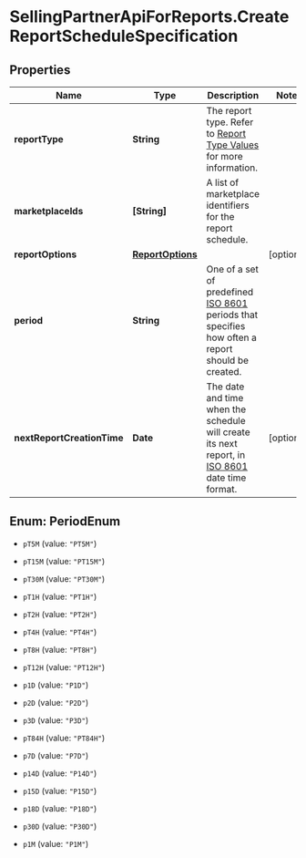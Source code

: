 # SellingPartnerApiForReports.CreateReportScheduleSpecification

## Properties
Name | Type | Description | Notes
------------ | ------------- | ------------- | -------------
**reportType** | **String** | The report type. Refer to [Report Type Values](https://developer-docs.amazon.com/sp-api/docs/report-type-values) for more information. | 
**marketplaceIds** | **[String]** | A list of marketplace identifiers for the report schedule. | 
**reportOptions** | [**ReportOptions**](ReportOptions.md) |  | [optional] 
**period** | **String** | One of a set of predefined <a href='https://developer-docs.amazon.com/sp-api/docs/iso-8601'>ISO 8601</a> periods that specifies how often a report should be created. | 
**nextReportCreationTime** | **Date** | The date and time when the schedule will create its next report, in <a href='https://developer-docs.amazon.com/sp-api/docs/iso-8601'>ISO 8601</a> date time format. | [optional] 


<a name="PeriodEnum"></a>
## Enum: PeriodEnum


* `pT5M` (value: `"PT5M"`)

* `pT15M` (value: `"PT15M"`)

* `pT30M` (value: `"PT30M"`)

* `pT1H` (value: `"PT1H"`)

* `pT2H` (value: `"PT2H"`)

* `pT4H` (value: `"PT4H"`)

* `pT8H` (value: `"PT8H"`)

* `pT12H` (value: `"PT12H"`)

* `p1D` (value: `"P1D"`)

* `p2D` (value: `"P2D"`)

* `p3D` (value: `"P3D"`)

* `pT84H` (value: `"PT84H"`)

* `p7D` (value: `"P7D"`)

* `p14D` (value: `"P14D"`)

* `p15D` (value: `"P15D"`)

* `p18D` (value: `"P18D"`)

* `p30D` (value: `"P30D"`)

* `p1M` (value: `"P1M"`)




